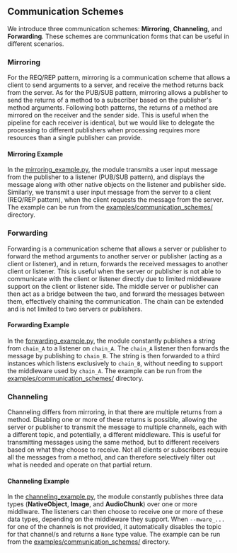 ## Communication Schemes

We introduce three communication schemes: **Mirroring**, **Channeling**, and **Forwarding**. 
These schemes are communication forms that can be useful in different scenarios.


### Mirroring

For the REQ/REP pattern, mirroring is a communication scheme that allows a client to send arguments to a server, 
and receive the method returns back from the server. As for the PUB/SUB pattern, mirroring allows a publisher to
send the returns of a method to a subscriber based on the publisher's method arguments. Following both patterns, 
the returns of a method are mirrored on the receiver and the sender side. This is useful when the pipeline for each
receiver is identical, but we would like to delegate the processing to different publishers when processing requires 
more resources than a single publisher can provide. 

#### Mirroring Example

In the [mirroring_example.py](https://github.com/JELLO-W/yaw/blob/master/examples/communication_schemes/mirroring_example.py), 
the module transmits a user input message from the publisher to a listener (PUB/SUB pattern), and displays the message along with other native 
objects on the listener and publisher side. Similarly, we transmit a user input message from the server to a client (REQ/REP pattern),
when the client requests the message from the server. The example can be run from the 
[examples/communication_schemes/](https://github.com/JELLO-W/yaw/blob/master/examples/communication_schemes) directory.


### Forwarding

Forwarding is a communication scheme that allows a server or publisher to forward the method arguments to another server or publisher (acting as a client or listener),
and in return, forwards the received messages to another client or listener. This is useful when the server or publisher is not able to communicate with the client or listener
directly due to limited middleware support on the client or listener side. The middle server or publisher can then act as a bridge between the two, and forward the messages
between them, effectively chaining the communication. The chain can be extended and is not limited to two servers or publishers.

#### Forwarding Example

In the [forwarding_example.py](https://github.com/JELLO-W/yaw/blob/master/examples/communication_schemes/forwarding_example.py),
the module constantly publishes a string from `chain_A` to a listener on `chain_A`. The `chain_A` listener then forwards the message by publishing to `chain_B`. 
The string is then forwarded to a third instances which listens exclusively to `chain_B`, without needing to support the middleware used by `chain_A`.
The example can be run from the [examples/communication_schemes/](https://github.com/JELLO-W/yaw/blob/master/examples/communication_schemes) directory.


### Channeling

Channeling differs from mirroring, in that there are multiple returns from a method. Disabling one or more of these returns
is possible, allowing the server or publisher to transmit the message to multiple channels, each with a different topic, and
potentially, a different middleware. This is useful for transmitting messages using the same method, but to different receivers
based on what they choose to receive. Not all clients or subscribers require all the messages from a method, and can therefore
selectively filter out what is needed and operate on that partial return.

#### Channeling Example

In the [channeling_example.py](https://github.com/JELLO-W/yaw/blob/master/examples/communication_schemes/channeling_example.py),
the module constantly publishes three data types (**NativeObject**, **Image**, and **AudioChunk**) over one or more middlware. The listeners 
can then choose to receive one or more of these data types, depending on the middleware they support. When `--mware_...` for one of the
channels is not provided, it automatically disables the topic for that channel/s and returns a `None` type value. 
The example can be run from the [examples/communication_schemes/](https://github.com/JELLO-W/yaw/blob/master/examples/communication_schemes) directory.



